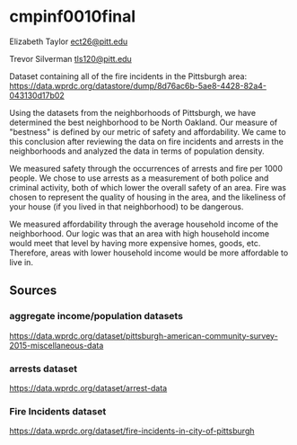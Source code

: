 # cmpinf0010final

Elizabeth Taylor ect26@pitt.edu

Trevor Silverman tls120@pitt.edu

Dataset containing all of the fire incidents in the Pittsburgh area: https://data.wprdc.org/datastore/dump/8d76ac6b-5ae8-4428-82a4-043130d17b02

Using the datasets from the neighborhoods of Pittsburgh, we have determined the best neighborhood to be North Oakland. Our measure of "bestness" is defined by our metric of safety and affordability. We came to this conclusion after reviewing the data on fire incidents and arrests in the neighborhoods and analyzed the data in terms of population density.



We measured safety through the occurrences of arrests and fire per 1000 people. We chose to use arrests as a measurement of both police and criminal activity, both of which lower the overall safety of an area. Fire was chosen to represent the quality of housing in the area, and the likeliness of your house (if you lived in that neighborhood) to be dangerous.



We measured affordability through the average household income of the neighborhood. Our logic was that an area with high household income would meet that level by having more expensive homes, goods, etc. Therefore, areas with lower household income would be more affordable to live in.

## Sources
### aggregate income/population datasets
https://data.wprdc.org/dataset/pittsburgh-american-community-survey-2015-miscellaneous-data

### arrests dataset
https://data.wprdc.org/dataset/arrest-data

### Fire Incidents dataset
https://data.wprdc.org/dataset/fire-incidents-in-city-of-pittsburgh
